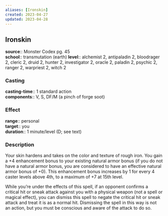 ```yaml
---
aliases: [Ironskin]
created: 2023-04-27
updated: 2023-04-28
---
```


## Ironskin

**source**:: Monster Codex pg. 45  
**school**:: transmutation (earth)
**level**:: alchemist 2, antipaladin 2, bloodrager 2, cleric 2, druid 2, hunter 2, investigator 2, oracle 2, paladin 2, psychic 2, ranger 2, warpriest 2, witch 2

### Casting

**casting-time**:: 1 standard action  
**components**:: V, S, DF/M (a pinch of forge soot)

### Effect

**range**:: personal  
**target**:: you  
**duration**:: 1 minute/level (D; see text)

### Description

Your skin hardens and takes on the color and texture of rough iron. You gain a +4 enhancement bonus to your existing natural armor bonus (if you do not have a natural armor bonus, you are considered to have an effective natural armor bonus of +0). This enhancement bonus increases by 1 for every 4 caster levels above 4th, to a maximum of +7 at 15th level.  
  
While you’re under the effects of this spell, if an opponent confirms a critical hit or sneak attack against you with a physical weapon (not a spell or magical effect), you can dismiss this spell to negate the critical hit or sneak attack and treat it is as a normal hit. Dismissing the spell in this way is not an action, but you must be conscious and aware of the attack to do so.
